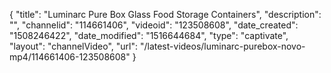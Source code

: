 {
    "title": "Luminarc Pure Box Glass Food Storage Containers",
    "description": "",
    "channelid": "114661406",
    "videoid": "123508608",
    "date_created": "1508246422",
    "date_modified": "1516644684",
    "type": "captivate",
    "layout": "channelVideo",
    "url": "\/latest-videos\/luminarc-purebox-novo-mp4\/114661406-123508608"
}